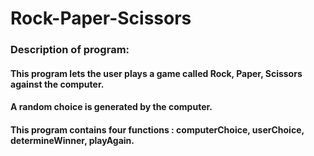 # Rock-Paper-Scissors
 
 ### Description of program:
 #### This program lets the user plays a game called Rock, Paper, Scissors against the computer. 
 #### A random choice is generated by the computer.
 #### This program contains four functions : computerChoice, userChoice, determineWinner, playAgain.
